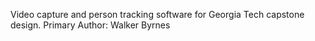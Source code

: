 Video capture and person tracking software for Georgia Tech capstone design.
Primary Author: Walker Byrnes
